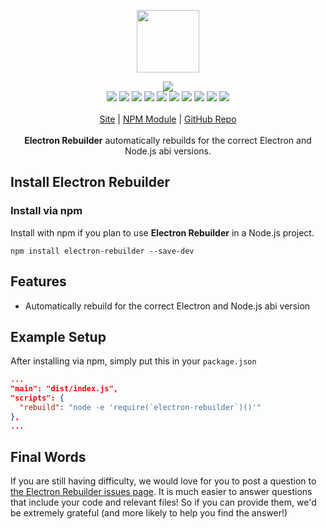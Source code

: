 <p align="center">
  <a href="https://cdn.itwcreativeworks.com/assets/itw-creative-works/images/logo/itw-creative-works-brandmark-black-x.svg">
    <img src="https://cdn.itwcreativeworks.com/assets/itw-creative-works/images/logo/itw-creative-works-brandmark-black-x.svg" width="100px">
  </a>
</p>

<p align="center">
  <img src="https://img.shields.io/github/package-json/v/itw-creative-works/electron-rebuilder.svg">
  <br>
  <img src="https://img.shields.io/david/itw-creative-works/electron-rebuilder.svg">
  <img src="https://img.shields.io/david/dev/itw-creative-works/electron-rebuilder.svg">
  <img src="https://img.shields.io/bundlephobia/min/electron-rebuilder.svg">
  <img src="https://img.shields.io/codeclimate/maintainability-percentage/itw-creative-works/electron-rebuilder.svg">
  <img src="https://img.shields.io/npm/dm/electron-rebuilder.svg">
  <img src="https://img.shields.io/node/v/electron-rebuilder.svg">
  <img src="https://img.shields.io/website/https/itwcreativeworks.com.svg">
  <img src="https://img.shields.io/github/license/itw-creative-works/electron-rebuilder.svg">
  <img src="https://img.shields.io/github/contributors/itw-creative-works/electron-rebuilder.svg">
  <img src="https://img.shields.io/github/last-commit/itw-creative-works/electron-rebuilder.svg">
  <br>
  <br>
  <a href="https://itwcreativeworks.com">Site</a> | <a href="https://www.npmjs.com/package/electron-rebuilder">NPM Module</a> | <a href="https://github.com/itw-creative-works/electron-rebuilder">GitHub Repo</a>
  <br>
  <br>
  <strong>Electron Rebuilder</strong> automatically rebuilds for the correct Electron and Node.js abi versions.
</p>

## Install Electron Rebuilder
### Install via npm
Install with npm if you plan to use **Electron Rebuilder** in a Node.js project.
```shell
npm install electron-rebuilder --save-dev
```

## Features
* Automatically rebuild for the correct Electron and Node.js abi version

## Example Setup
After installing via npm, simply put this in your `package.json`
```json
...
"main": "dist/index.js",
"scripts": {
  "rebuild": "node -e 'require(`electron-rebuilder`)()'"
},
...
```

## Final Words
If you are still having difficulty, we would love for you to post a question to [the Electron Rebuilder issues page](https://github.com/itw-creative-works/electron-rebuilder/issues). It is much easier to answer questions that include your code and relevant files! So if you can provide them, we'd be extremely grateful (and more likely to help you find the answer!)
